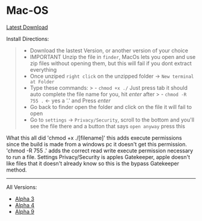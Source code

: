 # Mac-OS

<a href="https://github.com/Jacobchestnut16/GremmiGoesToMars/raw/refs/heads/master/downloads/Mac/Alpha9.zip">Latest Download</a>


Install Directions:

> - Download the lastest Version, or another version of your choice
> - IMPORTANT Unzip the file in `finder`, MacOs lets you open and use zip files without opening them, but this will fail if you dont extract everything
> - Once unziped `right click` on the unzipped folder -> `New terminal at Folder`
> - Type these commands:
    >     - `chmod +x ./` Just press tab it should auto complete the file name for you, hit _enter_ after
    >     - `chmod -R 755 .` <- yes a '.' and Press _enter_
> - Go back to finder open the folder and click on the file it will fail to open
> - Go to `settings` -> `Privacy/Security`, scroll to the bottom and you'll see the file there and a button that says `open anyway` press this

What this all did 'chmod +x ./[filename]' this adds execute permissions since the build is made from a windows pc it doesn't get this permission.
'chmod -R 755 .' adds the correct read write execute permission necessary to run a file.
Settings Privacy/Security is apples Gatekeeper, apple doesn't like files that it doesn't already know so this is the bypass Gatekeeper method.

---

All Versions:

- <a href="https://github.com/Jacobchestnut16/GremmiGoesToMars/raw/refs/heads/master/downloads/Mac/Alpha3.zip">Alpha 3</a>
- <a href="https://github.com/Jacobchestnut16/GremmiGoesToMars/raw/refs/heads/master/downloads/Mac/Alpha4.zip">Alpha 4</a>
- <a href="https://github.com/Jacobchestnut16/GremmiGoesToMars/raw/refs/heads/master/downloads/Mac/Alpha9.zip">Alpha 9</a>